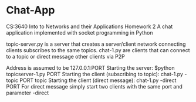 # Chat-App
CS:3640 Into to Networks and their Applications
Homework 2
A chat application implemented with socket programming in Python

topic-server.py is a server that creates a server/client network connecting clients subscribes to the same topics.
chat-1.py are clients that can connect to a topic or direct message other clients via P2P

Address is assumed to be 127.0.0.1:PORT
Starting the server: $python topicserver-1.py PORT
Starting the client (subscribing to topic): chat-1.py -topic PORT topic
Starting the client (direct message): chat-1.py -direct PORT
      For direct message simply start two clients with the same port and parameter -direct
